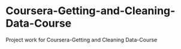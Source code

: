 # Coursera-Getting-and-Cleaning-Data-Course
Project work for Coursera-Getting and Cleaning Data-Course
